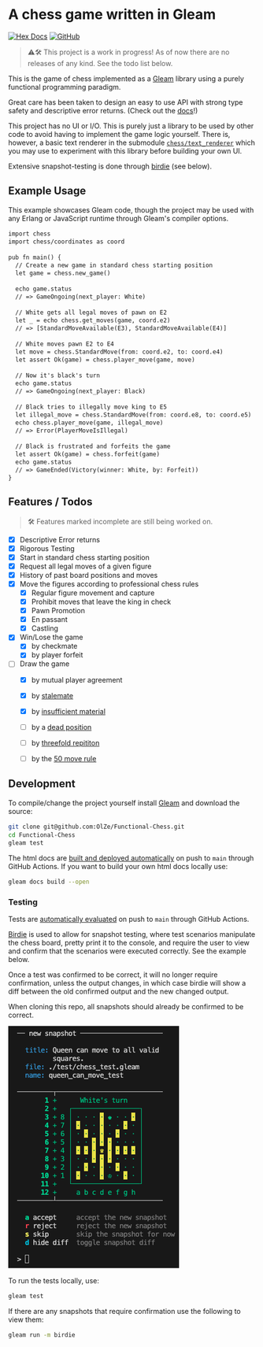 # A chess game written in Gleam

[![Hex Docs](https://img.shields.io/badge/hex-docs-ffaff3)](https://olze.github.io/Functional-Chess/chess.html)
[![GitHub](https://img.shields.io/badge/GitHub-source-blue)](https://github.com/OlZe/Functional-Chess)

> ⚠️🛠️ This project is a work in progress! As of now there are no releases of any kind. See the todo list below.

This is the game of chess implemented as a [Gleam](https://gleam.run/) library using a purely functional programming paradigm.

Great care has been taken to design an easy to use API with strong type safety and descriptive error returns. (Check out the [docs](https://olze.github.io/Functional-Chess/chess.html)!)

This project has no UI or I/O. This is purely just a library to be used by other code to avoid having to implement the game logic yourself. There is, however, a basic text renderer in the submodule [`chess/text_renderer`](https://olze.github.io/Functional-Chess/chess/text_renderer.html) which you may use to experiment with this library before building your own UI.

Extensive snapshot-testing is done through [birdie](https://hexdocs.pm/birdie/) (see below).


## Example Usage

This example showcases Gleam code, though the project may be used with any Erlang or JavaScript runtime through Gleam's compiler options.

```gleam
import chess
import chess/coordinates as coord

pub fn main() {
  // Create a new game in standard chess starting position
  let game = chess.new_game()

  echo game.status
  // => GameOngoing(next_player: White)

  // White gets all legal moves of pawn on E2
  let _ = echo chess.get_moves(game, coord.e2)
  // => [StandardMoveAvailable(E3), StandardMoveAvailable(E4)]

  // White moves pawn E2 to E4
  let move = chess.StandardMove(from: coord.e2, to: coord.e4)
  let assert Ok(game) = chess.player_move(game, move)

  // Now it's black's turn
  echo game.status
  // => GameOngoing(next_player: Black)

  // Black tries to illegally move king to E5
  let illegal_move = chess.StandardMove(from: coord.e8, to: coord.e5)
  echo chess.player_move(game, illegal_move)
  // => Error(PlayerMoveIsIllegal)

  // Black is frustrated and forfeits the game
  let assert Ok(game) = chess.forfeit(game)
  echo game.status
  // => GameEnded(Victory(winner: White, by: Forfeit))
}
```


## Features / Todos

> 🛠️ Features marked incomplete are still being worked on.

- [x] Descriptive Error returns
- [x] Rigorous Testing
- [x] Start in standard chess starting position
- [x] Request all legal moves of a given figure
- [x] History of past board positions and moves
- [x] Move the figures according to professional chess rules
  - [x] Regular figure movement and capture
  - [x] Prohibit moves that leave the king in check
  - [x] Pawn Promotion
  - [x] En passant
  - [x] Castling
- [x] Win/Lose the game
  - [x] by checkmate
  - [x] by player forfeit
- [ ] Draw the game
  - [x] by mutual player agreement
  - [x] by [stalemate](https://www.chess.com/terms/draw-chess#stalemate)
  - [x] by [insufficient material](https://www.chess.com/terms/draw-chess#dead-position)
  - [ ] by a [dead position](https://www.chess.com/terms/draw-chess#dead-position)
  - [ ] by [threefold repititon](https://www.chess.com/terms/draw-chess#threefold-repetition)
  - [ ] by the [50 move rule](https://www.chess.com/terms/draw-chess#fifty-move-rule)



## Development

To compile/change the project yourself install [Gleam](https://gleam.run/) and download the source:

```sh
git clone git@github.com:OlZe/Functional-Chess.git
cd Functional-Chess
gleam test
```

The html docs are [built and deployed automatically](https://github.com/OlZe/Functional-Chess/blob/main/.github/workflows/publish_docs.yml) on push to `main` through GitHub Actions. If you want to build your own html docs locally use:

```sh
gleam docs build --open
```

### Testing

Tests are [automatically evaluated](https://github.com/OlZe/Functional-Chess/blob/main/.github/workflows/test.yml) on push to `main` through GitHub Actions.

[Birdie](https://hexdocs.pm/birdie/) is used to allow for snapshot testing, where test scenarios manipulate the chess board, pretty print it to the console, and require the user to view and confirm that the scenarios were executed correctly. See the example below.

Once a test was confirmed to be correct, it will no longer require confirmation, unless the output changes, in which case birdie will show a diff between the old confirmed output and the new changed output.

When cloning this repo, all snapshots should already be confirmed to be correct.

![An example screenshot of a new snapshot where a chess board is pretty printed to console, with the queen's moves highlighted. The test asks to confirm whether the queen's moves are correct.](https://github.com/OlZe/Functional-Chess/blob/main/birdie_snapshot_example.png?raw=true)


To run the tests locally, use:

```sh
gleam test
```

If there are any snapshots that require confirmation use the following to view them:
```sh
gleam run -m birdie
```
